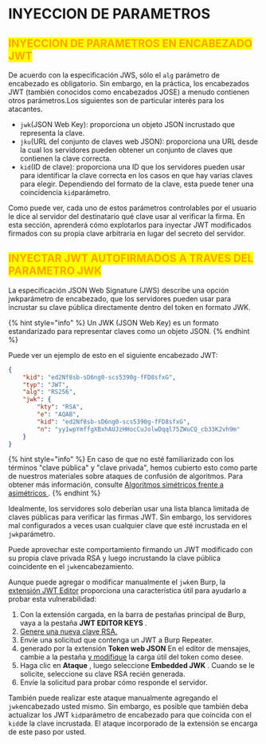 # INYECCION DE PARAMETROS

## <mark style="color:orange;">INYECCION DE PARAMETROS EN ENCABEZADO JWT</mark>&#x20;

De acuerdo con la especificación JWS, sólo el `alg` parámetro de encabezado es obligatorio. Sin embargo, en la práctica, los encabezados JWT (también conocidos como encabezados JOSE) a menudo contienen otros parámetros.Los siguientes son de particular interés para los atacantes.

* `jwk`(JSON Web Key): proporciona un objeto JSON incrustado que representa la clave.
* `jku`(URL del conjunto de claves web JSON): proporciona una URL desde la cual los servidores pueden obtener un conjunto de claves que contienen la clave correcta.
* `kid`(ID de clave): proporciona una ID que los servidores pueden usar para identificar la clave correcta en los casos en que hay varias claves para elegir. Dependiendo del formato de la clave, esta puede tener una coincidencia `kid`parámetro.

Como puede ver, cada uno de estos parámetros controlables por el usuario le dice al servidor del destinatario qué clave usar al verificar la firma. En esta sección, aprenderá cómo explotarlos para inyectar JWT modificados firmados con su propia clave arbitraria en lugar del secreto del servidor.



## <mark style="color:orange;">INYECTAR JWT AUTOFIRMADOS A TRAVES DEL PARAMETRO JWK</mark>

La especificación JSON Web Signature (JWS) describe una opción jwkparámetro de encabezado, que los servidores pueden usar para incrustar su clave pública directamente dentro del token en formato JWK.

{% hint style="info" %}
Un JWK (JSON Web Key) es un formato estandarizado para representar claves como un objeto JSON.
{% endhint %}

Puede ver un ejemplo de esto en el siguiente encabezado JWT:

```json
{
    "kid": "ed2Nf8sb-sD6ng0-scs5390g-fFD8sfxG",
    "typ": "JWT",
    "alg": "RS256",
    "jwk": {
        "kty": "RSA",
        "e": "AQAB",
        "kid": "ed2Nf8sb-sD6ng0-scs5390g-fFD8sfxG",
        "n": "yy1wpYmffgXBxhAUJzHHocCuJolwDqql75ZWuCQ_cb33K2vh9m"
    }
}
```

{% hint style="info" %}
En caso de que no esté familiarizado con los términos "clave pública" y "clave privada", hemos cubierto esto como parte de nuestros materiales sobre ataques de confusión de algoritmos. Para obtener más información, consulte [Algoritmos simétricos frente a asimétricos ](https://portswigger.net/web-security/jwt/algorithm-confusion#symmetric-vs-asymmetric-algorithms).
{% endhint %}

Idealmente, los servidores solo deberían usar una lista blanca limitada de claves públicas para verificar las firmas JWT. Sin embargo, los servidores mal configurados a veces usan cualquier clave que esté incrustada en el `jwk`parámetro.

Puede aprovechar este comportamiento firmando un JWT modificado con su propia clave privada RSA y luego incrustando la clave pública coincidente en el `jwk`encabezamiento.

Aunque puede agregar o modificar manualmente el `jwk`en Burp, la [extensión JWT Editor](https://portswigger.net/bappstore/26aaa5ded2f74beea19e2ed8345a93dd) proporciona una característica útil para ayudarlo a probar esta vulnerabilidad:

1. Con la extensión cargada, en la barra de pestañas principal de Burp, vaya a la pestaña **JWT EDITOR KEYS** .
2. [Genere una nueva clave RSA.](https://portswigger.net/web-security/jwt/working-with-jwts-in-burp-suite#adding-new-signing-keys)
3. Envíe una solicitud que contenga un JWT a Burp Repeater.
4. generado por la extensión **Token web JSON** En el editor de mensajes, cambie a la pestaña [y modifique](https://portswigger.net/web-security/jwt/working-with-jwts-in-burp-suite#editing-the-contents-of-jwts) la carga útil del token como desee.
5. Haga clic en **Ataque** , luego seleccione **Embedded JWK** . Cuando se le solicite, seleccione su clave RSA recién generada.
6. Envíe la solicitud para probar cómo responde el servidor.

También puede realizar este ataque manualmente agregando el `jwk`encabezado usted mismo. Sin embargo, es posible que también deba actualizar los JWT `kid`parámetro de encabezado para que coincida con el `kid`de la clave incrustada. El ataque incorporado de la extensión se encarga de este paso por usted.
